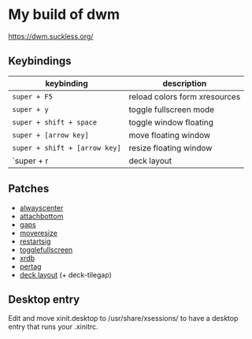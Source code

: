 # My build of dwm

https://dwm.suckless.org/

## Keybindings

| keybinding                    | description                   |
| ----------------------------- | ----------------------------- |
| `super + F5`                  | reload colors form xresources |
| `super + y`                   | toggle fullscreen mode        |
| `super + shift + space`       | toggle window floating        |
| `super + [arrow key]`         | move floating window          |
| `super + shift + [arrow key]` | resize floating window        |
| `super + r                    | deck layout                   |

## Patches

- [alwayscenter](https://dwm.suckless.org/patches/alwayscenter/)
- [attachbottom](https://dwm.suckless.org/patches/attachbottom/)
- [gaps](https://dwm.suckless.org/patches/gaps/)
- [moveresize](https://dwm.suckless.org/patches/moveresize/)
- [restartsig](https://dwm.suckless.org/patches/restartsig/)
- [togglefullscreen](https://github.com/bakkeby/patches/blob/master/dwm/dwm-togglefullscreen-6.2.diff)
- [xrdb](https://dwm.suckless.org/patches/xrdb/)
- [pertag](https://dwm.suckless.org/patches/pertag/)
- [deck layout](https://dwm.suckless.org/patches/deck/) (+ deck-tilegap)

## Desktop entry

Edit and move xinit.desktop to /usr/share/xsessions/ to have a desktop entry
that runs your .xinitrc.

